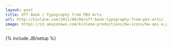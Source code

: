 ```yaml
---
layout: post
title: Off Book | Typography from PBS Arts
url: http://kinlane.com/2011/08/06/off-book-typography-from-pbs-arts/
image: https://s3.amazonaws.com/kinlane-productions/bw-icons/bw-api-a.png
---
```

{% include JB/setup %}
